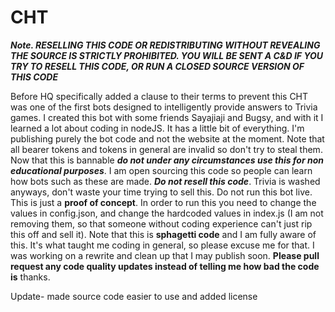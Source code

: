 # CHT
***Note. RESELLING THIS CODE OR REDISTRIBUTING WITHOUT REVEALING THE SOURCE IS STRICTLY PROHIBITED. YOU WILL BE SENT A C&D IF YOU TRY TO RESELL THIS CODE, OR RUN A CLOSED SOURCE VERSION OF THIS CODE***


Before HQ specifically added a clause to their terms to prevent this CHT was one of the first bots designed to intelligently provide answers to Trivia games. I created this bot with some friends Sayajiaji and Bugsy, and with it I learned a lot about coding in nodeJS. It has a little bit of everything. I'm publishing purely the bot code and not the website at the moment. Note that all bearer tokens and tokens in general are invalid so don't try to steal them. Now that this is bannable ***do not under any circumstances use this for non educational purposes***. I am open sourcing this code so people can learn how bots such as these are made. ***Do not resell this code***. Trivia is washed anyways, don't waste your time trying to sell this. Do not run this bot live. This is just a **proof of concept**. In order to run this you need to change the values in config.json, and change the hardcoded values in index.js (I am not removing them, so that someone without coding experience can't just rip this off and sell it). Note that this is **sphagetti code** and I am fully aware of this. It's what taught me coding in general, so please excuse me for that. I was working on a rewrite and clean up that I may publish soon. **Please pull request any code quality updates instead of telling me how bad the code is** thanks. 

Update- made source code easier to use and added license
